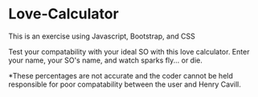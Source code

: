 # Love-Calculator
This is an exercise using Javascript, Bootstrap, and CSS

Test your compatability with your ideal SO with this love calculator. Enter your name, your SO's name, and watch sparks fly... or die. 

*These percentages are not accurate and the coder cannot be held responsible for poor compatability between the user and Henry Cavill.

